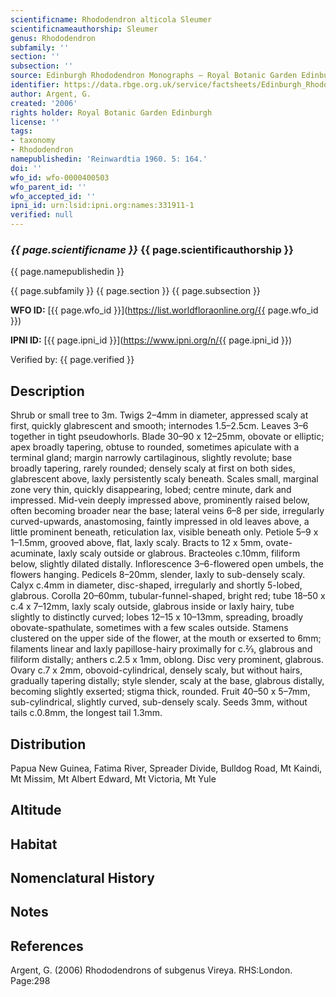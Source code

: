 ```yaml
---
scientificname: Rhododendron alticola Sleumer
scientificnameauthorship: Sleumer
genus: Rhododendron
subfamily: ''
section: ''
subsection: ''
source: Edinburgh Rhododendron Monographs – Royal Botanic Garden Edinburgh
identifier: https://data.rbge.org.uk/service/factsheets/Edinburgh_Rhododendron_Monographs.xhtml
author: Argent, G.
created: '2006'
rights holder: Royal Botanic Garden Edinburgh
license: ''
tags:
- taxonomy
- Rhododendron
namepublishedin: 'Reinwardtia 1960. 5: 164.'
doi: ''
wfo_id: wfo-0000400503
wfo_parent_id: ''
wfo_accepted_id: ''
ipni_id: urn:lsid:ipni.org:names:331911-1
verified: null
---
```

### _{{ page.scientificname }}_ {{ page.scientificauthorship }}
 {{ page.namepublishedin }}

{{ page.subfamily }} {{ page.section }} {{ page.subsection }}

**WFO ID:** [{{ page.wfo_id }}](https://list.worldfloraonline.org/{{ page.wfo_id }})

**IPNI ID:** [{{ page.ipni_id }}](https://www.ipni.org/n/{{ page.ipni_id }})

Verified by: {{ page.verified }}



## Description
Shrub or small tree to 3m. Twigs 2–4mm in diameter, appressed scaly at first, quickly glabrescent and smooth; internodes 1.5–2.5cm. Leaves 3–6 together in tight pseudo­whorls. Blade 30–90 x 12–25mm, obovate or elliptic; apex broadly tapering, obtuse to rounded, sometimes apiculate with a terminal gland; margin narrowly cartil­aginous, slightly revolute; base broadly tapering, rarely rounded; densely scaly at first on both sides, glabrescent above, laxly persistently scaly beneath. Scales small, marginal zone very thin, quickly disappearing, lobed; centre minute, dark and impressed. Mid-vein deeply impressed above, prominently raised below, often becoming broader near the base; lateral veins 6–8 per side, irregularly curved-upwards, anastomosing, faintly impressed in old leaves above, a little prominent beneath, reticulation lax, visible beneath only. Petiole 5–9 x 1–1.5mm, grooved above, flat, laxly scaly. Bracts to 12 x 5mm, ovate-acuminate, laxly scaly outside or glabrous. Bracteoles c.10mm, filiform below, slightly dilated distally. Inflorescence 3–6-flowered open umbels, the flowers hanging. Pedicels 8–20mm, slender, laxly to sub-densely scaly. Calyx c.4mm in diameter, disc-shaped, irregularly and shortly 5-lobed, glabrous. Corolla 20–60mm, tubular-funnel-shaped, bright red; tube 18–50 x c.4 x 7–12mm, laxly scaly outside, glabrous inside or laxly hairy, tube slightly to distinctly curved; lobes 12–15 x 10–13mm, spreading, broadly obovate-spathulate, sometimes with a few scales outside. Stamens clustered on the upper side of the flower, at the mouth or exserted to 6mm; filaments linear and laxly papillose-hairy proximally for c.2⁄3, glabrous and filiform distally; anthers c.2.5 x 1mm, oblong. Disc very prominent, glabrous. Ovary c.7 x 2mm, obovoid-cylindrical, densely scaly, but without hairs, gradually tapering distally; style slender, scaly at the base, glabrous distally, becoming slightly exserted; stigma thick, rounded. Fruit 40–50 x 5–7mm, sub-cylindrical, slightly curved, sub-densely scaly. Seeds 3mm, without tails c.0.8mm, the longest tail 1.3mm.

## Distribution
Papua New Guinea, Fatima River, Spreader Divide, Bulldog Road, Mt Kaindi, Mt Missim, Mt Albert Edward, Mt Victoria, Mt Yule

## Altitude


## Habitat


## Nomenclatural History

                       
## Notes


## References

Argent, G. (2006) Rhododendrons of subgenus Vireya. RHS:London. Page:298
